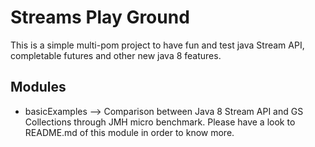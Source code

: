 # Streams Play Ground

This is a simple multi-pom project to have fun and test java Stream API, completable futures and other new java 8 features. 

## Modules
- basicExamples --> Comparison between Java 8  Stream API and GS Collections through JMH micro benchmark. Please have a look to README.md of this module in order to know more.
